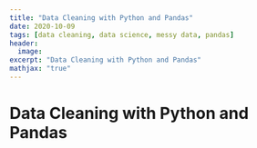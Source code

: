 ```yaml
---
title: "Data Cleaning with Python and Pandas"
date: 2020-10-09
tags: [data cleaning, data science, messy data, pandas]
header: 
  image: 
excerpt: "Data Cleaning with Python and Pandas"
mathjax: "true"
---
```


# Data Cleaning with Python and Pandas
